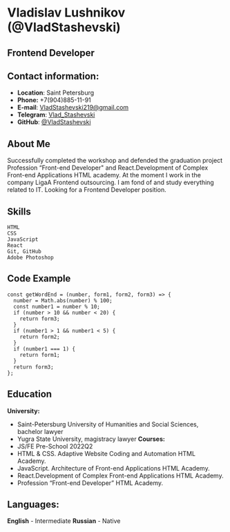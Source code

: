 # Vladislav Lushnikov (@VladStashevski)
## Frontend Developer

## Contact information:
- **Location**: Saint Petersburg
- **Phone:** +7(904)885-11-91
- **E-mail**: VladStashevski219@gmail.com
- **Telegram**: [Vlad_Stashevski](https://t.me/Vlad_Stashevski)
- **GitHub**: [@VladStashevski](https://github.com/VladStashevski)

## About Me
Successfully completed the workshop
and defended the graduation project Profession
“Front-end Developer" 
and React.Development of Complex Front-end Applications 
HTML academy.
At the moment I work in the company LigaA Frontend outsourcing.
I am fond of and study everything related to IT.
Looking for a Frontend Developer position.

## Skills
    HTML
    CSS
    JavaScript
    React
    Git, GitHub
    Adobe Photoshop

## Code Example
```
const getWordEnd = (number, form1, form2, form3) => {
  number = Math.abs(number) % 100;
  const number1 = number % 10;
  if (number > 10 && number < 20) {
    return form3;
  }
  if (number1 > 1 && number1 < 5) {
    return form2;
  }
  if (number1 === 1) {
    return form1;
  }
  return form3;
};
```

## Education
**University:** 
- Saint-Petersburg University of Humanities and Social Sciences, bachelor lawyer
- Yugra State University, magistracy lawyer
**Courses:** 
- JS/FE Pre-School 2022Q2
- HTML & CSS. Adaptive Website Coding and Automation HTML Academy.
- JavaScript. Architecture of Front-end Applications HTML Academy.
- React.Development of Complex Front-end Applications HTML Academy.
- Profession “Front-end Developer” HTML Academy.

## Languages:
**English** - Intermediate
**Russian** - Native
